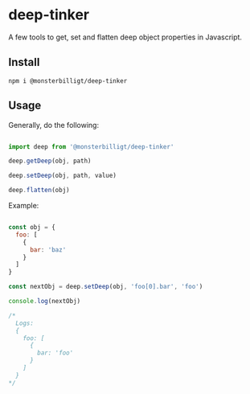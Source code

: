 # deep-tinker
A few tools to get, set and flatten deep object properties in Javascript.

## Install

`npm i @monsterbilligt/deep-tinker`

## Usage

Generally, do the following:

```js

import deep from '@monsterbilligt/deep-tinker'

deep.getDeep(obj, path)

deep.setDeep(obj, path, value)

deep.flatten(obj)

```

Example:

```js

const obj = {
  foo: [
    {
      bar: 'baz'
    }
  ]
}

const nextObj = deep.setDeep(obj, 'foo[0].bar', 'foo')

console.log(nextObj)

/*
  Logs:
  {
    foo: [
      {
        bar: 'foo'
      }
    ]
  }
*/

```
